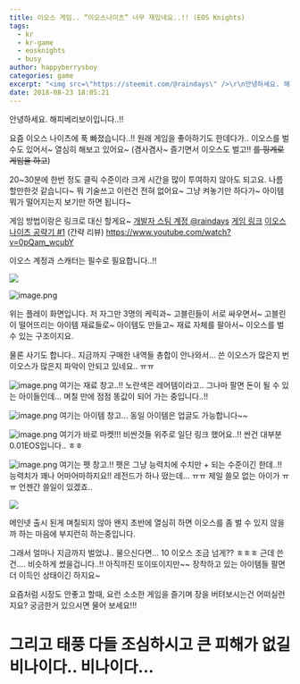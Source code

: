 ```yaml
---
title: 이오스 게임.. “이오스나이츠” 너무 재밌네요..!! (EOS Knights)
tags:
  - kr
  - kr-game
  - eosknights
  - busy
author: happyberrysboy
categories: game
excerpt: "<img src=\"https://steemit.com/@raindays\" />\r\n안녕하세요. 해피베리보이입니다..!!  요즘 이오스 나이츠에 푹 빠졌습니다..!! 원래 게임을 좋아하기도 한데다가.. 이오스를 벌 수도 있어서~ 열심히 해보고 있어요~ (겸사겸사~ 즐기면서 이오스도 벌고!! ~~를 핑계로 게임을 하고~~)  20~30분에 한번 정도 클릭 수준이라 크게 시간을 많이 투여하지 않아도 되고요. 나름 할만한것 같습니다~ 뭐 기술쓰....."
date: 2018-08-23 18:05:21
---
```


안녕하세요. 해피베리보이입니다..!!

요즘 이오스 나이츠에 푹 빠졌습니다..!!
원래 게임을 좋아하기도 한데다가.. 이오스를 벌 수도 있어서~ 열심히 해보고 있어요~
(겸사겸사~ 즐기면서 이오스도 벌고!! ~~를 핑계로 게임을 하고~~)

20~30분에 한번 정도 클릭 수준이라 크게 시간을 많이 투여하지 않아도 되고요.
나름 할만한것 같습니다~
뭐 기술쓰고 이런건 전혀 없어요~ 그냥 켜놓기만 하다가~ 아이템 뭐가 떨어지는지 보기만 하면 됩니다~

게임 방법이랑은 링크로 대신 할게요~
[개발자 스팀 계정 @raindays](https://steemit.com/@raindays)
[게임 링크](https://game.eosknights.io/)
[이오스 나이츠 공략기 #1](http://sandp-family.tistory.com/60)
(간략 리뷰)
https://www.youtube.com/watch?v=0pQam_wcubY

이오스 계정과 스캐터는 필수로 필요합니다..!!

![](https://steemitimages.com/DQmT13qHqTU2Ra6MC8ucFrePXPqF21kQzkr72kedVoxRJLN/％EA％B5％AC％EB％B6％84％EC％84％A0_％EC％9B％94％EA％B3％84％EA％B4％80.png)

![image.png](https://ipfs.busy.org/ipfs/QmZyNnPBMNHJuetK35NnKAYowUBVvAWE5uFdJkjvTUzZRi)

위는 플레이 화면입니다. 저 자그만 3명의 케릭과~ 고블린들이 서로 싸우면서~
고블린이 떨어뜨리는 아이템 재료들로~ 아이템도 만들고~ 재료 자체를 팔아서~ 이오스를 벌 수 있는 구조이지요.

물론 사기도 합니다.. 지금까지 구매한 내역들 총합이 안나와서... 쓴 이오스가 많은지 번 이오스가 많은지 파악이 안되고 있네요.. ㅠㅠ

![image.png](https://ipfs.busy.org/ipfs/QmYPtrXCDSMQPFyJfDxzQqxJh3nSAQeexrjxDuHHfon9S6)
여기는 재료 창고..!! 노란색은 레어템이라고.. 그나마 팔면 돈이 될 수 있는 아이들인데...
며칠 만에 점점 똥값이 되어 가는 중입니다..!!

![image.png](https://ipfs.busy.org/ipfs/QmUCYTQtFV7NGS8AXn6tiWggYqQyM6smgZLxXX49EHi3zT)
여기는 아이템 창고... 동일 아이템은 업글도 가능합니다~~ 

![image.png](https://ipfs.busy.org/ipfs/QmP4rEiRH9ui6cF2wqTvrfMW2yf2L45v3h3QPcTeELebbD)
여기가 바로 마켓!!!  비싼것들 위주로 일단 링크 했어요..!!
싼건 대부분 0.01EOS입니다.. ㅎㅎ

![image.png](https://ipfs.busy.org/ipfs/QmTCXdHVRSms9CrBrdg37hzYudJKmpQpg7SLj7EDKcH8x4)
여기는 펫 창고.!! 펫은 그냥 능력치에 수치만 + 되는 수준이긴 한데..!! 능력치가 꽤나 어마어마하지요!!
레전드가 하나 떴는데... ㅠㅠ 제일 쓸모 없는 아이가 ㅠㅠ
언젠간 쓸일이 있겠죠..

![](https://steemitimages.com/DQmT13qHqTU2Ra6MC8ucFrePXPqF21kQzkr72kedVoxRJLN/％EA％B5％AC％EB％B6％84％EC％84％A0_％EC％9B％94％EA％B3％84％EA％B4％80.png)

메인넷 출시 된게 며칠되지 않아 왠지 초반에 열심히 하면 이오스를 좀 벌 수 있지 않을까 하는 마음에 부지런히 하는중입니다.

그래서 얼마나 지금까지 벌었냐.. 물으신다면... 10 이오스 조금 넘게?? ㅎㅎㅎ
근데 쓴 건.... 비슷하게 썼을겁니다..!!
아직까진 또이또이지만~~
장착하고 있는 아이템들 팔면 더 이득인 상태이긴 하지요~

요즘처럼 시장도 안좋고 할때, 요런 소소한 게임을 즐기며 장을 버텨보시는건 어떠실런지요?
궁금한거 있으시면 물어 보세요!!! 

# 그리고 태풍 다들 조심하시고 큰 피해가 없길 비나이다.. 비나이다...